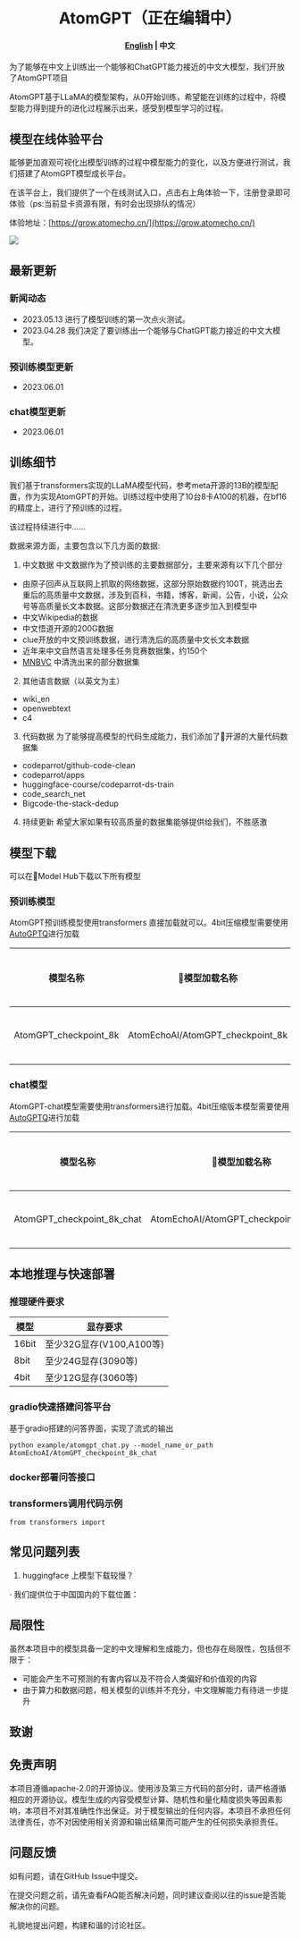 <h1 align="center">AtomGPT（正在编辑中）</h1>
<h4 align="center">
    <p>
        <a href="https://github.com/AtomEcho/AtomGPT/blob/main/README.md">English</a> |
        <b>中文</b>
    <p>
</h4>
为了能够在中文上训练出一个能够和ChatGPT能力接近的中文大模型，我们开放了AtomGPT项目

AtomGPT基于LLaMA的模型架构，从0开始训练，希望能在训练的过程中，将模型能力得到提升的进化过程展示出来，感受到模型学习的过程。

## 模型在线体验平台
能够更加直观可视化出模型训练的过程中模型能力的变化，以及方便进行测试，我们搭建了AtomGPT模型成长平台。

在该平台上，我们提供了一个在线测试入口，点击右上角体验一下，注册登录即可体验（ps:当前显卡资源有限，有时会出现排队的情况）

体验地址：[https://grow.atomecho.cn/](https://grow.atomecho.cn/)

<img src="./chat/chatbelle-demo.gif"></img>

## 最新更新

### 新闻动态

- 2023.05.13 进行了模型训练的第一次点火测试。
- 2023.04.28 我们决定了要训练出一个能够与ChatGPT能力接近的中文大模型。

### 预训练模型更新
- 2023.06.01 


### chat模型更新
- 2023.06.01 


## 训练细节
我们基于transformers实现的LLaMA模型代码，参考meta开源的13B的模型配置，作为实现AtomGPT的开始。训练过程中使用了10台8卡A100的机器，在bf16的精度上，进行了预训练的过程。

该过程持续进行中……

数据来源方面，主要包含以下几方面的数据:

1. 中文数据
中文数据作为了预训练的主要数据部分，主要来源有以下几个部分
- 由原子回声从互联网上抓取的网络数据，这部分原始数据约100T，挑选出去重后的高质量中文数据，涉及到百科，书籍，博客，新闻，公告，小说，公众号等高质量长文本数据。这部分数据还在清洗更多逐步加入到模型中
- 中文Wikipedia的数据
- 中文悟道开源的200G数据
- clue开放的中文预训练数据，进行清洗后的高质量中文长文本数据
- 近年来中文自然语言处理多任务竞赛数据集，约150个
- [MNBVC](https://github.com/esbatmop/MNBVC) 中清洗出来的部分数据集

2. 其他语言数据（以英文为主）
- wiki_en
- openwebtext
- c4

3. 代码数据
为了能够提高模型的代码生成能力，我们添加了🤗开源的大量代码数据集
- codeparrot/github-code-clean
- codeparrot/apps
- huggingface-course/codeparrot-ds-train
- code_search_net
- Bigcode-the-stack-dedup

4. 持续更新
希望大家如果有较高质量的数据集能够提供给我们，不胜感激

## 模型下载
可以在🤗Model Hub下载以下所有模型

### 预训练模型

AtomGPT预训练模型使用transformers 直接加载就可以。4bit压缩模型需要使用[AutoGPTQ](https://github.com/PanQiWei/AutoGPTQ/blob/main/README_zh.md)进行加载

模型名称|🤗模型加载名称|下载地址
--|--|--
AtomGPT_checkpoint_8k|AtomEchoAI/AtomGPT_checkpoint_8k|[模型下载](https://huggingface.co/AtomEchoAI/AtomGPT_checkpoint_8k)

### chat模型
AtomGPT-chat模型需要使用transformers进行加载。4bit压缩版本模型需要使用[AutoGPTQ](https://github.com/PanQiWei/AutoGPTQ/blob/main/README_zh.md)进行加载

模型名称|🤗模型加载名称|下载地址
--|--|--
AtomGPT_checkpoint_8k_chat|AtomEchoAI/AtomGPT_checkpoint_8k_chat|[模型下载](https://huggingface.co/AtomEchoAI/AtomGPT_checkpoint_8k_chat)

## 本地推理与快速部署

### 推理硬件要求
模型 | 显存要求
--|--
16bit | 至少32G显存(V100,A100等)
8bit | 至少24G显存(3090等)
4bit | 至少12G显存(3060等)

### gradio快速搭建问答平台

基于gradio搭建的问答界面，实现了流式的输出
```
python example/atomgpt_chat.py --model_name_or_path AtomEchoAI/AtomGPT_checkpoint_8k_chat
```

### docker部署问答接口

### transformers调用代码示例

```
from transformers import 
```

## 常见问题列表
1. huggingface 上模型下载较慢？

· 我们提供位于中国国内的下载位置：

## 局限性
虽然本项目中的模型具备一定的中文理解和生成能力，但也存在局限性，包括但不限于：

- 可能会产生不可预测的有害内容以及不符合人类偏好和价值观的内容
- 由于算力和数据问题，相关模型的训练并不充分，中文理解能力有待进一步提升

## 致谢

## 免责声明
本项目遵循apache-2.0的开源协议。使用涉及第三方代码的部分时，请严格遵循相应的开源协议。模型生成的内容受模型计算、随机性和量化精度损失等因素影响，本项目不对其准确性作出保证。对于模型输出的任何内容，本项目不承担任何法律责任，亦不对因使用相关资源和输出结果而可能产生的任何损失承担责任。
## 问题反馈
如有问题，请在GitHub Issue中提交。

在提交问题之前，请先查看FAQ能否解决问题，同时建议查阅以往的issue是否能解决你的问题。

礼貌地提出问题，构建和谐的讨论社区。
